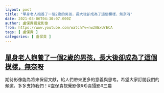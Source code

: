 ```yaml
---
layout: post
title: "單身老人抱養了一個2歲的男孩，長大後卻成為了這個模樣，無奈呀"
date: 2021-03-06T04:30:07.000Z
author: 盧保貴視覺影像
from: https://www.youtube.com/watch?v=nw3AExUrECA
tags: [ 盧保貴 ]
categories: [ 盧保貴 ]
---
```

<!--1615005007000-->
[單身老人抱養了一個2歲的男孩，長大後卻成為了這個模樣，無奈呀](https://www.youtube.com/watch?v=nw3AExUrECA)
------

<div>
期待影像能為將來保留文獻，給人們帶來更多的意義與思考。希望大家訂閱我們的頻道，多多支持我們！#盧保貴視覺影像#珍貴攝影#三農
</div>
